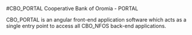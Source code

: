 #CBO_PORTAL
Cooperative Bank of Oromia - PORTAL

CBO_PORTAL is an angular front-end application software which acts as a single entry point to access all CBO_NFOS back-end applications.
